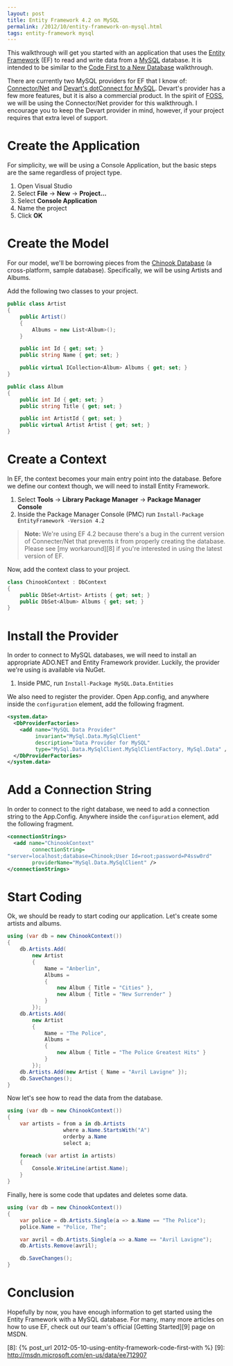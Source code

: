 ```yaml
---
layout: post
title: Entity Framework 4.2 on MySQL
permalink: /2012/10/entity-framework-on-mysql.html
tags: entity-framework mysql
---
```


This walkthrough will get you started with an application that uses the [Entity Framework][1] (EF) to read and write
data from a [MySQL][2] database. It is intended to be similar to the [Code First to a New Database][3] walkthrough.

There are currently two MySQL providers for EF that I know of: [Connector/Net][4] and [Devart's dotConnect for
MySQL][5]. Devart's provider has a few more features, but it is also a commercial product. In the spirit of [FOSS][6],
we will be using the Connector/Net provider for this walkthrough. I encourage you to keep the Devart provider in mind,
however, if your project requires that extra level of support.

Create the Application
======================
For simplicity, we will be using a Console Application, but the basic steps are the same regardless of project type.

1. Open Visual Studio
2. Select **File** -> **New** -> **Project...**
3. Select **Console Application**
4. Name the project
5. Click **OK**

Create the Model
================
For our model, we'll be borrowing pieces from the [Chinook Database][7] (a cross-platform, sample database).
Specifically, we will be using Artists and Albums.

Add the following two classes to your project.

```csharp
public class Artist
{
    public Artist()
    {
        Albums = new List<Album>();
    }

    public int Id { get; set; }
    public string Name { get; set; }

    public virtual ICollection<Album> Albums { get; set; }
}

public class Album
{
    public int Id { get; set; }
    public string Title { get; set; }

    public int ArtistId { get; set; }
    public virtual Artist Artist { get; set; }
}
```

Create a Context
================
In EF, the context becomes your main entry point into the database. Before we define our context though, we will need to
install Entity Framework.

1. Select **Tools** -> **Library Package Manager** -> **Package Manager Console**
2. Inside the Package Manager Console (PMC) run `Install-Package EntityFramework -Version 4.2`

> **Note:** We're using EF 4.2 because there's a bug in the current version of Connecter/Net that prevents it from
> properly creating the database. Please see [my workaround][8] if you're interested in using the latest version of EF.

Now, add the context class to your project.

```csharp
class ChinookContext : DbContext
{
    public DbSet<Artist> Artists { get; set; }
    public DbSet<Album> Albums { get; set; }
}
```

Install the Provider
====================
In order to connect to MySQL databases, we will need to install an appropriate ADO.NET and Entity Framework provider.
Luckily, the provider we're using is available via NuGet.

1. Inside PMC, run `Install-Package MySQL.Data.Entities`

We also need to register the provider. Open App.config, and anywhere inside the `configuration` element, add the
following fragment.

```xml
<system.data>
  <DbProviderFactories>
    <add name="MySQL Data Provider"
         invariant="MySql.Data.MySqlClient"
         description="Data Provider for MySQL"
         type="MySql.Data.MySqlClient.MySqlClientFactory, MySql.Data" />
  </DbProviderFactories>
</system.data>
```

Add a Connection String
=======================
In order to connect to the right database, we need to add a connection string to the App.Config. Anywhere inside the
`configuration` element, add the following fragment.

```xml
<connectionStrings>
  <add name="ChinookContext"
        connectionString=
"server=localhost;database=Chinook;User Id=root;password=P4ssw0rd"
        providerName="MySql.Data.MySqlClient" />
</connectionStrings>
```

Start Coding
============
Ok, we should be ready to start coding our application. Let's create some artists and albums.

```csharp
using (var db = new ChinookContext())
{
    db.Artists.Add(
        new Artist
        {
            Name = "Anberlin",
            Albums =
            {
                new Album { Title = "Cities" },
                new Album { Title = "New Surrender" }
            }
        });
    db.Artists.Add(
        new Artist
        {
            Name = "The Police",
            Albums =
            {
                new Album { Title = "The Police Greatest Hits" }
            }
        });
    db.Artists.Add(new Artist { Name = "Avril Lavigne" });
    db.SaveChanges();
}
```

Now let's see how to read the data from the database.

```csharp
using (var db = new ChinookContext())
{
    var artists = from a in db.Artists
                  where a.Name.StartsWith("A")
                  orderby a.Name
                  select a;

    foreach (var artist in artists)
    {
        Console.WriteLine(artist.Name);
    }
}
```

Finally, here is some code that updates and deletes some data.

```csharp
using (var db = new ChinookContext())
{
    var police = db.Artists.Single(a => a.Name == "The Police");
    police.Name = "Police, The";

    var avril = db.Artists.Single(a => a.Name == "Avril Lavigne");
    db.Artists.Remove(avril);

    db.SaveChanges();
}
```

Conclusion
==========
Hopefully by now, you have enough information to get started using the Entity Framework with a MySQL database. For many,
many more articles on how to use EF, check out our team's official [Getting Started][9] page on MSDN.


  [1]: http://msdn.com/data/ef
  [2]: http://www.mysql.com
  [3]: http://msdn.microsoft.com/en-us/data/jj193542
  [4]: http://dev.mysql.com/downloads/connector/net
  [5]: http://www.devart.com/dotconnect/mysql
  [6]: http://en.wikipedia.org/wiki/Free_and_open-source_software
  [7]: http://chinookdatabase.codeplex.com
  [8]: {% post_url 2012-05-10-using-entity-framework-code-first-with %}
  [9]: http://msdn.microsoft.com/en-us/data/ee712907
